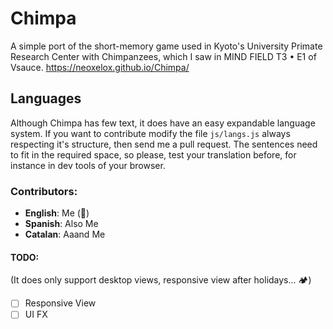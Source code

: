 # Chimpa
A simple port of the short-memory game used in Kyoto's University Primate Research Center with Chimpanzees, which I saw in MIND FIELD  T3 • E1 of Vsauce.
https://neoxelox.github.io/Chimpa/

## Languages
Although Chimpa has few text, it does have an easy expandable language system. If you want to contribute modify the file `js/langs.js` always respecting it's structure, then send me a pull request. The sentences need to fit in the required space, so please, test your translation before, for instance in dev tools of your browser.

### Contributors:
-   **English**: Me (🤣)
-   **Spanish**: Also Me
-   **Catalan**: Aaand Me

#### TODO:
(It does only support desktop views, responsive view after holidays... 🏕)
- [ ] Responsive View
- [ ] UI FX